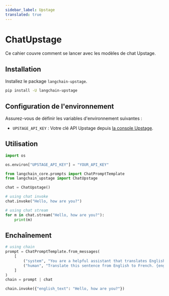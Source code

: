 ```yaml
---
sidebar_label: Upstage
translated: true
---
```


# ChatUpstage

Ce cahier couvre comment se lancer avec les modèles de chat Upstage.

## Installation

Installez le package `langchain-upstage`.

```bash
pip install -U langchain-upstage
```

## Configuration de l'environnement

Assurez-vous de définir les variables d'environnement suivantes :

- `UPSTAGE_API_KEY` : Votre clé API Upstage depuis [la console Upstage](https://console.upstage.ai/).

## Utilisation

```python
import os

os.environ["UPSTAGE_API_KEY"] = "YOUR_API_KEY"
```

```python
from langchain_core.prompts import ChatPromptTemplate
from langchain_upstage import ChatUpstage

chat = ChatUpstage()
```

```python
# using chat invoke
chat.invoke("Hello, how are you?")
```

```python
# using chat stream
for m in chat.stream("Hello, how are you?"):
    print(m)
```

## Enchaînement

```python
# using chain
prompt = ChatPromptTemplate.from_messages(
    [
        ("system", "You are a helpful assistant that translates English to French."),
        ("human", "Translate this sentence from English to French. {english_text}."),
    ]
)
chain = prompt | chat

chain.invoke({"english_text": "Hello, how are you?"})
```
